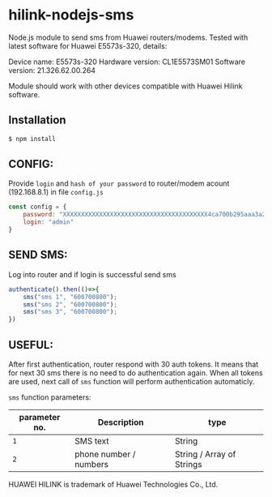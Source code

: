 # hilink-nodejs-sms
Node.js module to send sms from Huawei routers/modems.
Tested with latest software for Huawei E5573s-320, details:

Device name:		E5573s-320
Hardware version:	CL1E5573SM01
Software version:	21.326.62.00.264

Module should work with other devices compatible with Huawei Hilink software.

## Installation

```sh
$ npm install
```

## CONFIG:

Provide `login` and `hash of your password` to router/modem acount (192.168.8.1) in file `config.js`
```js
const config = {
	password: "XXXXXXXXXXXXXXXXXXXXXXXXXXXXXXXXXXXXXXXX4ca700b295aaa3a24",//<- sha256("PASSWORD")
	login: "admin"
}
```

## SEND SMS:

Log into router and if login is successful send sms
```js
authenticate().then(()=>{
	sms("sms 1", "600700800");
	sms("sms 2", "600700800");
	sms("sms 3", "600700800");
})
```
## USEFUL:

After first authentication, router respond with 30 auth tokens. It means that for next 30 sms there is no need to do authentication again. When all tokens are used, next call of `sms` function will perform authentication automaticly.


`sms` function parameters:

parameter no. | Description | type
--- | --- | ---
`1` | SMS text | String
`2` | phone number / numbers | String / Array of Strings



HUAWEI HILINK is trademark of Huawei Technologies Co., Ltd.